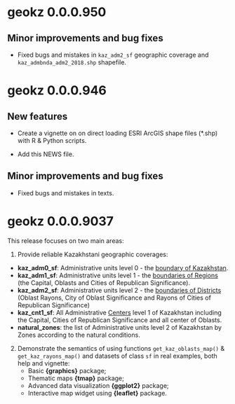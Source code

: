 # geokz 0.0.0.950

## Minor improvements and bug fixes

* Fixed bugs and mistakes in `kaz_adm2_sf` geographic coverage and `kaz_admbnda_adm2_2018.shp` shapefile.

# geokz 0.0.0.946

## New features

* Create a vignette on on direct loading ESRI ArcGIS shape files (*.shp) with R & Python scripts.

* Add this NEWS file.

## Minor improvements and bug fixes

* Fixed bugs and mistakes in texts.

# geokz 0.0.0.9037

This release focuses on two main areas:

1. Provide reliable Kazakhstani geographic coverages:
* **kaz_adm0_sf**: Administrative units level 0 - the [boundary of Kazakhstan](../inst/shape/kaz_admbnda_adm0_2018.shp).
* **kaz_adm1_sf**: Administrative units level 1 - the [boundaries of Regions](../inst/shape/kaz_admbnda_adm1_2018.shp) (the Capital, Oblasts and Cities of Republican Significance).
* **kaz_adm2_sf**: Administrative units level 2 - the [boundaries of Districts](../inst/shape/kaz_admbnda_adm2_2018.shp) (Oblast Rayons, City of Oblast Significance and Rayons of Cities of Republican Significance)
* **kaz_cnt1_sf**: All Administrative [Centers](../inst/shape/kaz_admbnda_cnt1_2019.shp) level 1 of Kazakhstan including the Capital, Cities of Republican Significance and all center of Oblasts.
* **natural_zones**: the list of Administrative units level 2 of Kazakhstan by Zones according to the natural conditions.

2. Demonstrate the semantics of using functions `get_kaz_oblasts_map()` & `get_kaz_rayons_map()` and datasets of class `sf` in real examples, both help and vignette:
    * Basic **{graphics}** package;
    * Thematic maps **{tmap}** package;
    * Advanced data visualization **{ggplot2}** package;
    * Interactive map widget using **{leaflet}** package.
